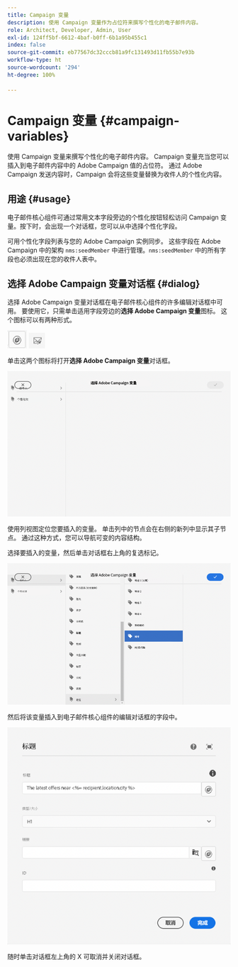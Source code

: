 ```yaml
---
title: Campaign 变量
description: 使用 Campaign 变量作为占位符来撰写个性化的电子邮件内容。
role: Architect, Developer, Admin, User
exl-id: 124ff5bf-6612-4baf-b0ff-6b1a95b455c1
index: false
source-git-commit: eb77567dc32cccb81a9fc131493d11fb55b7e93b
workflow-type: ht
source-wordcount: '294'
ht-degree: 100%

---
```



# Campaign 变量 {#campaign-variables}

使用 Campaign 变量来撰写个性化的电子邮件内容。 Campaign 变量充当您可以插入到电子邮件内容中的 Adobe Campaign 值的占位符。 通过 Adobe Campaign 发送内容时，Campaign 会将这些变量替换为收件人的个性化内容。

## 用途 {#usage}

电子邮件核心组件可通过常用文本字段旁边的个性化按钮轻松访问 Campaign 变量。按下时，会出现一个对话框，您可以从中选择个性化字段。

可用个性化字段列表与您的 Adobe Campaign 实例同步。 这些字段在 Adobe Campaign 中的架构 `nms:seedMember` 中进行管理。`nms:seedMember` 中的所有字段也必须出现在您的收件人表中。

## 选择 Adobe Campaign 变量对话框 {#dialog}

选择 Adobe Campaign 变量对话框在电子邮件核心组件的许多编辑对话框中可用。 要使用它，只需单击适用字段旁边的&#x200B;**选择 Adobe Campaign 变量**&#x200B;图标。 这个图标可以有两种形式。

![Adobe Campaign 按钮](/help/email/assets/campaign-button.png)
![选择 Adobe Campaign 变量图标](/help/email/assets/select-adobe-campaign-variable-icon.png)

单击这两个图标将打开&#x200B;**选择 Adobe Campaign 变量**&#x200B;对话框。

![选择 Adobe Campaign 变量对话框](assets/select-campaign-variable-dialog.png)

使用列视图定位您要插入的变量。 单击列中的节点会在右侧的新列中显示其子节点。 通过这种方式，您可以导航可变的内容结构。

选择要插入的变量，然后单击对话框右上角的复选标记。

![已选择 Adobe Campaign 变量](assets/select-campaign-variable-dialog-selected.png)

然后将该变量插入到电子邮件核心组件的编辑对话框的字段中。

![Campaign 变量插入到编辑对话框中](assets/campaign-variable.png)

随时单击对话框左上角的 X 可取消并关闭对话框。
